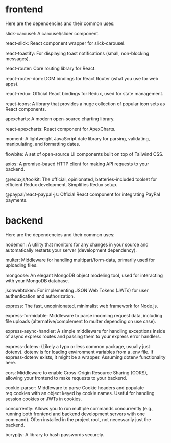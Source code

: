 # frontend 

Here are the dependencies and their common uses:

slick-carousel: A carousel/slider component.

react-slick: React component wrapper for slick-carousel.

react-toastify: For displaying toast notifications (small, non-blocking messages).

react-router: Core routing library for React.

react-router-dom: DOM bindings for React Router (what you use for web apps).

react-redux: Official React bindings for Redux, used for state management.

react-icons: A library that provides a huge collection of popular icon sets as React components.

apexcharts: A modern open-source charting library.

react-apexcharts: React component for ApexCharts.

moment: A lightweight JavaScript date library for parsing, validating, manipulating, and formatting dates.

flowbite: A set of open-source UI components built on top of Tailwind CSS.

axios: A promise-based HTTP client for making API requests to your backend.

@reduxjs/toolkit: The official, opinionated, batteries-included toolset for efficient Redux development. Simplifies Redux setup.

@paypal/react-paypal-js: Official React component for integrating PayPal payments.

# backend 
Here are the dependencies and their common uses:

nodemon: A utility that monitors for any changes in your source and automatically restarts your server (development dependency).

multer: Middleware for handling multipart/form-data, primarily used for uploading files.

mongoose: An elegant MongoDB object modeling tool, used for interacting with your MongoDB database.

jsonwebtoken: For implementing JSON Web Tokens (JWTs) for user authentication and authorization.

express: The fast, unopinionated, minimalist web framework for Node.js.

express-formidable: Middleware to parse incoming request data, including file uploads (alternative/complement to multer depending on use case).

express-async-handler: A simple middleware for handling exceptions inside of async express routes and passing them to your express error handlers.

express-dotenv: (Likely a typo or less common package, usually just dotenv). dotenv is for loading environment variables from a .env file. If express-dotenv exists, it might be a wrapper. Assuming dotenv functionality here.

cors: Middleware to enable Cross-Origin Resource Sharing (CORS), allowing your frontend to make requests to your backend.

cookie-parser: Middleware to parse Cookie headers and populate req.cookies with an object keyed by cookie names. Useful for handling session cookies or JWTs in cookies.

concurrently: Allows you to run multiple commands concurrently (e.g., running both frontend and backend development servers with one command). Often installed in the project root, not necessarily just the backend.

bcryptjs: A library to hash passwords securely.